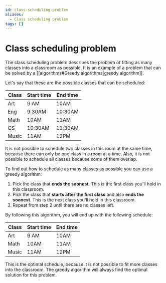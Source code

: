 ```yaml
---
id: class-scheduling-problem
aliases:
  - Class scheduling problem
tags: []
---
```


# Class scheduling problem

The class scheduling problem describes the problem of fitting as many classes into a classroom as possible. It is an example of a problem that can be solved by a [[algorithms#Greedy algorithms|greedy algorithm]].

Let's say that these are the possible classes that can be scheduled:

| Class | Start time | End time |
| ----- | ---------- | -------- |
| Art   | 9 AM       | 10AM     |
| Eng   | 9:30AM     | 10:30AM  |
| Math  | 10AM       | 11AM     |
| CS    | 10:30AM    | 11:30AM  |
| Music | 11AM       | 12PM     |

It is not possible to schedule two classes in this room at the same time, because there can only be one class in a room at a time. Also, it is not possible to schedule all classes because some of them overlap.

To find out how to schedule as many classes as possible you can use a greedy algorithm:

1. Pick the class that **ends the soonest**. This is the first class you'll hold in this classroom.
2. Pick the class that **starts after the first class** and also **ends the soonest**. This is the next class you'll hold in this classroom.
3. Repeat from step 2 until there are no classes left.

By following this algorithm, you will end up with the following schedule:

| Class | Start time | End time |
| ----- | ---------- | -------- |
| Art   | 9 AM       | 10AM     |
| Math  | 10AM       | 11AM     |
| Music | 11AM       | 12PM     |

This is the optimal schedule, because it is not possible to fit more classes into the classroom. The greedy algorithm will always find the optimal solution for this problem.
